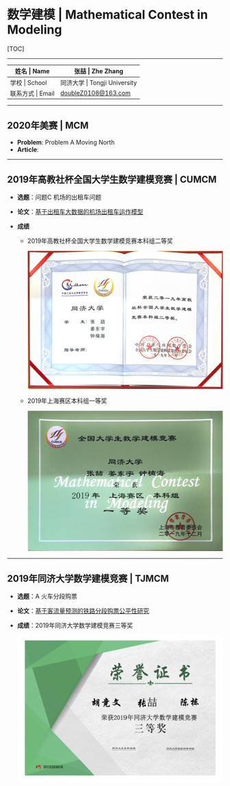 # 数学建模 | Mathematical Contest in Modeling
[TOC]

------

| 姓名 \| Name      | 张喆 \| Zhe Zhang             |
| ----------------- | ----------------------------- |
| 学校 \| School    | 同济大学 \| Tongji University |
| 联系方式 \| Email | doubleZ0108@163.com           |

------

## 2020年美赛 | MCM

- **Problem**: Problem A Moving North
- **Article**: 

------

## 2019年高教社杯全国大学生数学建模竞赛 | CUMCM

- **选题**：问题C 机场的出租车问题

- **论文**：[基于出租车大数据的机场出租车运作模型](https://github.com/doubleZ0108/Mathematical-Contest-in-Modeling/blob/master/2019国赛%20%7C%20CUMCM%20/论文/C201909003048.pdf)

- **成绩**

  - 2019年高教社杯全国大学生数学建模竞赛本科组二等奖

    <img src="2019国赛 | CUMCM/数模国家二等奖.jpg" alt="数模国家二等奖" style="zoom:50%;" />

  - 2019年上海赛区本科组一等奖

    <img src="2019国赛 | CUMCM/数模上海赛区一等奖.jpg" alt="数模上海赛区一等奖" style="zoom:50%;" />

------

## 2019年同济大学数学建模竞赛 | TJMCM

- **选题**：A 火车分段购票

- **论文**：[基于客流量预测的铁路分段购票公平性研究](https://github.com/doubleZ0108/Mathematical-Contest-in-Modeling/blob/master/2019校赛%20%7C%20TJMCM/论文/基于客流量预测的铁路分段购票公平性研究.pdf)

- **成绩**：2019年同济大学数学建模竞赛三等奖

   <img src="2019校赛 | TJMCM/2019数模校赛证书.png" alt="2019数模校赛证书" style="zoom:50%;" />